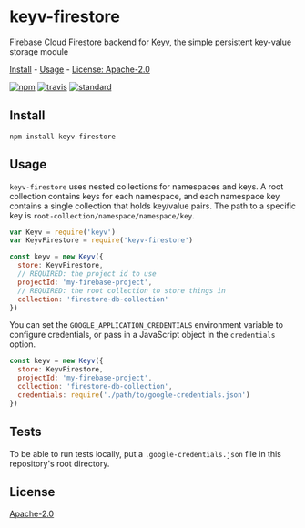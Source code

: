 # keyv-firestore

Firebase Cloud Firestore backend for [Keyv](https://github.com/lukechilds/keyv), the simple persistent key-value storage module

[Install](#install) - [Usage](#usage) - [License: Apache-2.0](#license)

[![npm][npm-image]][npm-url]
[![travis][travis-image]][travis-url]
[![standard][standard-image]][standard-url]

[npm-image]: https://img.shields.io/npm/v/keyv-firestore.svg?style=flat-square
[npm-url]: https://www.npmjs.com/package/keyv-firestore
[travis-image]: https://img.shields.io/travis/com/goto-bus-stop/keyv-firestore/master.svg?style=flat-square
[travis-url]: https://travis-ci.com/goto-bus-stop/keyv-firestore
[standard-image]: https://img.shields.io/badge/code%20style-standard-brightgreen.svg?style=flat-square
[standard-url]: http://npm.im/standard

## Install

```
npm install keyv-firestore
```

## Usage

`keyv-firestore` uses nested collections for namespaces and keys. A root collection contains keys for each namespace, and each namespace key contains a single collection that holds key/value pairs. The path to a specific key is `root-collection/namespace/namespace/key`.

```js
var Keyv = require('keyv')
var KeyvFirestore = require('keyv-firestore')

const keyv = new Keyv({
  store: KeyvFirestore,
  // REQUIRED: the project id to use
  projectId: 'my-firebase-project',
  // REQUIRED: the root collection to store things in
  collection: 'firestore-db-collection'
})
```

You can set the `GOOGLE_APPLICATION_CREDENTIALS` environment variable to configure credentials, or pass in a JavaScript object in the `credentials` option.

```js
const keyv = new Keyv({
  store: KeyvFirestore,
  projectId: 'my-firebase-project',
  collection: 'firestore-db-collection',
  credentials: require('./path/to/google-credentials.json')
})
```

## Tests

To be able to run tests locally, put a `.google-credentials.json` file in this repository's root directory.

## License

[Apache-2.0](LICENSE.md)
